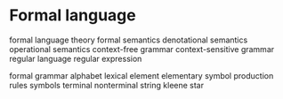 # Formal language

formal language theory
formal semantics
denotational semantics
operational semantics
context-free grammar
context-sensitive grammar
regular language
regular expression

formal grammar
alphabet
lexical element
elementary symbol
production rules
symbols
terminal
nonterminal
string
kleene star
